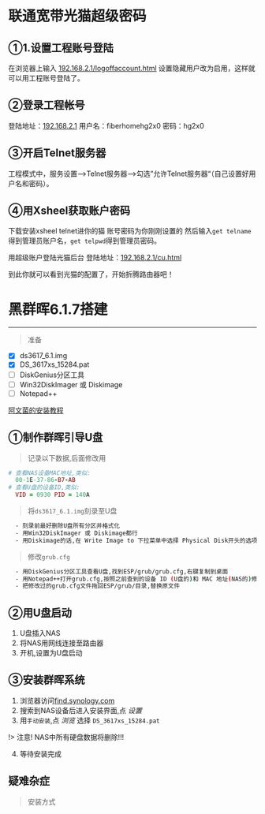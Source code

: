 # 联通宽带光猫超级密码

## ①1.设置工程账号登陆
在浏览器上输入 [192.168.2.1/logoffaccount.html](http://192.168.2.1/logoffaccount.html)
设置隐藏用户改为启用，这样就可以用工程账号登陆了。

## ②登录工程帐号
登陆地址：[192.168.2.1](http://192.168.2.1)
用户名：fiberhomehg2x0
密码：hg2x0

## ③开启Telnet服务器
工程模式中，服务设置-->Telnet服务器-->勾选”允许Telnet服务器“（自己设置好用户名和密码）。

## ④用Xsheel获取账户密码
下载安装xsheel telnet进你的猫 账号密码为你刚刚设置的 然后输入`get telname`得到管理员账户名，`get telpwd`得到管理员密码。

用超级账户登陆光猫后台
登陆地址：[192.168.2.1/cu.html](http://192.168.2.1/cu.html)

到此你就可以看到光猫的配置了，开始折腾路由器吧！
# 黑群晖6.1.7搭建
---
> 准备

- [x] ds3617_6.1.img
- [x] DS_3617xs_15284.pat
- [ ] DiskGenius分区工具
- [ ] Win32DiskImager 或 Diskimage
- [ ] Notepad++

[阿文菌的安装教程](https://post.smzdm.com/p/ag82zdd3/)

## ①制作群晖引导U盘

> 记录以下数据,后面修改用 
```ruby
# 查看NAS设备MAC地址,类似:
  00-1E-37-86-B7-AB
# 查看U盘的设备ID,类似:
  VID = 0930 PID = 140A
```
> 将`ds3617_6.1.img`刻录至U盘
```bash
  - 刻录前最好删除U盘所有分区并格式化
  - 用Win32DiskImager 或 Diskimage都行
  - 用Diskimage的话,在 Write Image to 下拉菜单中选择 Physical Disk开头的选项
```
> 修改`grub.cfg`
```bash
  - 用DiskGenius分区工具查看U盘,找到ESP/grub/grub.cfg,右键复制到桌面
  - 用Notepad++打开grub.cfg,按照之前查到的设备 ID (U盘的)和 MAC 地址(NAS的)修改,保存
  - 把修改过的grub.cfg文件拖回ESP/grub/目录,替换原文件
```

## ②用U盘启动

1. U盘插入NAS
1. 将NAS用网线连接至路由器
1. 开机,设置为U盘启动

## ③安装群晖系统
1. 浏览器访问[find.synology.com](http://find.synology.com/)
2. 搜索到NAS设备后进入安装界面,点 *设置*
3. 用`手动安装`,点 *浏览*  选择 `DS_3617xs_15284.pat`

!> 注意! NAS中所有硬盘数据将删除!!!

4. 等待安装完成

## 疑难杂症

> 安装方式


